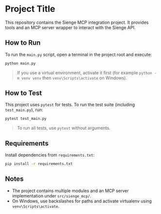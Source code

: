 # Project Title

This repository contains the Sienge MCP integration project. It provides tools and an MCP server wrapper to interact with the Sienge API.

## How to Run

To run the `main.py` script, open a terminal in the project root and execute:

```bash
python main.py
```

> If you use a virtual environment, activate it first (for example `python -m venv venv` then `venv\Scripts\activate` on Windows).

## How to Test

This project uses `pytest` for tests. To run the test suite (including `test_main.py`), run:

```bash
pytest test_main.py
```

> To run all tests, use `pytest` without arguments.

## Requirements

Install dependencies from `requirements.txt`:

```bash
pip install -r requirements.txt
```

## Notes

- The project contains multiple modules and an MCP server implementation under `src/sienge_mcp/`.
- On Windows, use backslashes for paths and activate virtualenv using `venv\Scripts\activate`.